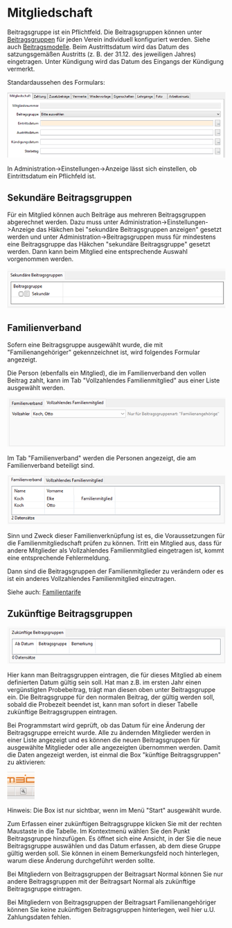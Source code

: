 # Mitgliedschaft

Beitragsgruppe ist ein Pflichtfeld. Die Beitragsgruppen können unter [Beitragsgruppen](../../administration/mitglieder/beitragsgruppen.md) für jeden Verein individuell konfiguriert werden. Siehe auch [Beitragsmodelle](../../../../allgemein/beitragsmodelle.md). Beim Austrittsdatum wird das Datum des satzungsgemäßen Austritts (z. B. der 31.12. des jeweiligen Jahres) eingetragen. Unter Kündigung wird das Datum des Eingangs der Kündigung vermerkt.

Standardaussehen des Formulars:

![](img/MitgliedschaftTab.png)

In Administration->Einstellungen->Anzeige lässt sich einstellen, ob Eintrittsdatum ein Pflichfeld ist.

## Sekundäre Beitragsgruppen

Für ein Mitglied können auch Beiträge aus mehreren Beitragsgruppen abgerechnet werden. Dazu muss unter Administration->Einstellungen->Anzeige das Häkchen bei "sekundäre Beitragsgruppen anzeigen" gesetzt werden und unter Administration->Beitragsgruppen muss für mindestens eine Beitragsgruppe das Häkchen "sekundäre Beitragsgruppe" gesetzt werden. Dann kann beim Mitglied eine entsprechende Auswahl vorgenommen werden.

![](img/SekundaereBeitragsGruppen.png)

## Familienverband

Sofern eine Beitragsgruppe ausgewählt wurde, die mit "Familienangehöriger" gekennzeichnet ist, wird folgendes Formular angezeigt.

Die Person (ebenfalls ein Mitglied), die im Familienverband den vollen Beitrag zahlt, kann im Tab "Vollzahlendes Familienmitglied" aus einer Liste ausgewählt werden.

![](img/VollZahler.png)

Im Tab "Familienverband" werden die Personen angezeigt, die am Familienverband beteiligt sind.

![](img/FamilienVerband.png)

Sinn und Zweck dieser Familienverknüpfung ist es, die Voraussetzungen für die Familienmitgliedschaft prüfen zu können. Tritt ein Mitglied aus, dass für andere Mitglieder als Vollzahlendes Familienmitglied eingetragen ist, kommt eine entsprechende Fehlermeldung.

Dann sind die Beitragsgruppen der Familienmitglieder zu verändern oder es ist ein anderes Vollzahlendes Familienmitglied einzutragen.

Siehe auch: [Familientarife](../../../../allgemein/familientarife.md)

## Zukünftige Beitragsgruppen

![](img/ZukuenftigeBeitragsGruppen.png)

Hier kann man Beitragsgruppen eintragen, die für dieses Mitglied ab einem definierten Datum gültig sein soll. Hat man z.B. im ersten Jahr einen vergünstigten Probebeitrag, trägt man diesen oben unter Beitragsgruppe ein. Die Beitragsgruppe für den normalen Beitrag, der gültig werden soll, sobald die Probezeit beendet ist, kann man sofort in dieser Tabelle zukünftige Beitragsgruppen eintragen.

Bei Programmstart wird geprüft, ob das Datum für eine Änderung der Beitragsgruppe erreicht wurde. Alle zu ändernden Mitglieder werden in einer Liste angezeigt und es können die neuen Beitragsgruppen für ausgewählte Mitglieder oder alle angezeigten übernommen werden. Damit die Daten angezeigt werden, ist einmal die Box "künftige Beitragsgruppen" zu aktivieren:

![](img/Boxactivate.png)

Hinweis: Die Box ist nur sichtbar, wenn im Menü "Start" ausgewählt wurde.

Zum Erfassen einer zukünftigen Beitragsgruppe klicken Sie mit der rechten Maustaste in die Tabelle. Im Kontextmenü wählen Sie den Punkt Beitragsgruppe hinzufügen. Es öffnet sich eine Ansicht, in der Sie die neue Beitragsgruppe auswählen und das Datum erfassen, ab dem diese Gruppe gültig werden soll. Sie können in einem Bemerkungsfeld noch hinterlegen, warum diese Änderung durchgeführt werden sollte.

Bei Mitgliedern von Beitragsgruppen der Beitragsart Normal können Sie nur andere Beitragsgruppen mit der Beitragsart Normal als zukünftige Beitragsgruppe eintragen.

Bei Mitgliedern von Beitragsgruppen der Beitragsart Familienangehöriger können Sie keine zukünftigen Beitragsgruppen hinterlegen, weil hier u.U. Zahlungsdaten fehlen.
